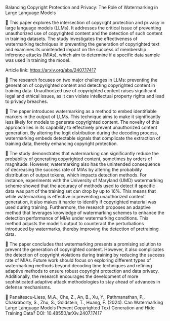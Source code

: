 Balancing Copyright Protection and Privacy: The Role of Watermarking in Large Language Models

📌 This paper explores the intersection of copyright protection and privacy in large language models (LLMs). It addresses the critical issue of preventing unauthorized use of copyrighted content and the detection of such content in training datasets. The study investigates the effectiveness of watermarking techniques in preventing the generation of copyrighted text and examines its unintended impact on the success of membership inference attacks (MIAs), which aim to determine if a specific data sample was used in training the model.

Article link: https://arxiv.org/abs/2407.17417

🔹 The research focuses on two major challenges in LLMs: preventing the generation of copyrighted content and detecting copyrighted content in training data. Unauthorized use of copyrighted content raises significant legal and ethical issues, as it can violate intellectual property rights and lead to privacy breaches.

🔹 The paper introduces watermarking as a method to embed identifiable markers in the output of LLMs. This technique aims to make it significantly less likely for models to generate copyrighted content. The novelty of this approach lies in its capability to effectively prevent unauthorized content generation. By altering the logit distribution during the decoding process, watermarking embeds detectable signals that complicate the extraction of training data, thereby enhancing copyright protection.

🔹 The study demonstrates that watermarking can significantly reduce the probability of generating copyrighted content, sometimes by orders of magnitude. However, watermarking also has the unintended consequence of decreasing the success rate of MIAs by altering the probability distribution of output tokens, which impacts detection methods. For instance, experiments with the University of Maryland (UMD) watermarking scheme showed that the accuracy of methods used to detect if specific data was part of the training set can drop by up to 16%. This means that while watermarking is effective in preventing unauthorized content generation, it also makes it harder to identify if copyrighted material was used during training. Furthermore, the research proposes an adaptive method that leverages knowledge of watermarking schemes to enhance the detection performance of MIAs under watermarking conditions. This method adjusts the model’s output to counteract the perturbations introduced by watermarks, thereby improving the detection of pretraining data.

🔹 The paper concludes that watermarking presents a promising solution to prevent the generation of copyrighted content. However, it also complicates the detection of copyright violations during training by reducing the success rate of MIAs. Future work should focus on exploring different types of watermarking methods beyond decoding time techniques and refining adaptive methods to ensure robust copyright protection and data privacy. Additionally, the research encourages the development of more sophisticated adaptive attack methodologies to stay ahead of advances in defense mechanisms.

📑 Panaitescu-Liess, M.A., Che, Z., An, B., Xu, Y., Pathmanathan, P., Chakraborty, S., Zhu, S., Goldstein, T., Huang, F. (2024).  Can Watermarking Large Language Models Prevent Copyrighted Text Generation and Hide Training Data? DOI: 10.48550/arXiv.2407.17417
